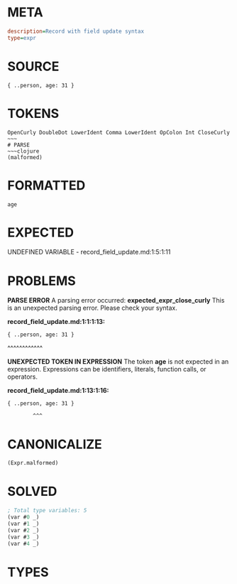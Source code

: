 # META
~~~ini
description=Record with field update syntax
type=expr
~~~
# SOURCE
~~~roc
{ ..person, age: 31 }
~~~
# TOKENS
~~~text
OpenCurly DoubleDot LowerIdent Comma LowerIdent OpColon Int CloseCurly ~~~
# PARSE
~~~clojure
(malformed)
~~~
# FORMATTED
~~~roc
age
~~~
# EXPECTED
UNDEFINED VARIABLE - record_field_update.md:1:5:1:11
# PROBLEMS
**PARSE ERROR**
A parsing error occurred: **expected_expr_close_curly**
This is an unexpected parsing error. Please check your syntax.

**record_field_update.md:1:1:1:13:**
```roc
{ ..person, age: 31 }
```
^^^^^^^^^^^^


**UNEXPECTED TOKEN IN EXPRESSION**
The token **age** is not expected in an expression.
Expressions can be identifiers, literals, function calls, or operators.

**record_field_update.md:1:13:1:16:**
```roc
{ ..person, age: 31 }
```
            ^^^


# CANONICALIZE
~~~clojure
(Expr.malformed)
~~~
# SOLVED
~~~clojure
; Total type variables: 5
(var #0 _)
(var #1 _)
(var #2 _)
(var #3 _)
(var #4 _)
~~~
# TYPES
~~~roc
~~~
